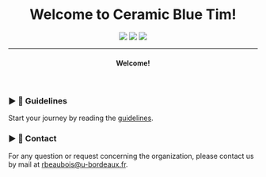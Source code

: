 <h1 align="center">Welcome to Ceramic Blue Tim!</h1>
<p align="center">
  <img src="https://img.shields.io/badge/Focus-Neuromorphic engineering-blue" />
  <img src="https://img.shields.io/badge/Location-France-blue" />
  <img src="https://img.shields.io/badge/Languages-French%20%26%20English-blue" />
</p>
<hr/>
<h4 align="center">Welcome!</h4>
<br>

### ► :passport_control: Guidelines
<p align="left"> 
  Start your journey by reading the <a href="https://ceramic-blue-tim.github.io/Guidelines/">guidelines</a>.
</p>

### ► :postbox: Contact
<p align="left"> 
  For any question or request concerning the organization, please contact us by mail at <a href="mailto:rbeaubois@u-bordeaux.fr">rbeaubois@u-bordeaux.fr</a>.
</p>

